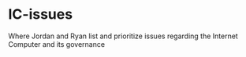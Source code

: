 # IC-issues
Where Jordan and Ryan list and prioritize issues regarding the Internet Computer and its governance
